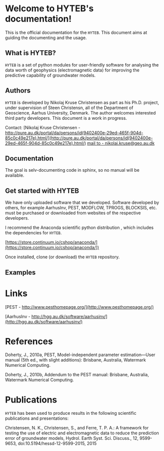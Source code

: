 Welcome to HYTEB's documentation!
=================================
This is the official documentation for the ``HYTEB``.
This document aims at guiding the documenting and the usage.

What is HYTEB?
--------------
``HYTEB`` is a set of python modules for user-friendly software for analysing the data worth of geophysics (electromagnetic data) for improving the predictive capability of groundwater models.

Authors
-------
``HYTEB`` is developed by Nikolaj Kruse Christensen as part as his Ph.D. project, under
supervision of Steen Christensn, all of the Department
of Geoscience, Aarhus University, Denmark. The author welcomes interested third
party developers. This document is a work in progress.

Contact: 
[Nikolaj Kruse Christensen - http://pure.au.dk/portal/da/persons/id(9402400e-29ed-465f-904d-85c0c49e217e).html/](http://pure.au.dk/portal/da/persons/id(9402400e-29ed-465f-904d-85c0c49e217e).html/)
[mail to - nikolaj.kruse@geo.au.dk](nikolaj.kruse@geo.au.dk)

Documentation
-------------
The goal is selv-documenting code in sphinx, so no manual will be available.

Get started with HYTEB
----------------------
We have only uploaded software that we developed. Software developed by others, for example AarhusInv, PEST, MODFLOW, TPROGS, BLOCKSIS, etc. must be purchased or downloaded from websites of the respective developers.

I recommend the Anaconda scientific python distribution , which includes the dependencies for ``HYTEB``.

[https://store.continuum.io/cshop/anaconda/](https://store.continuum.io/cshop/anaconda/])

Once installed, clone (or download) the ``HYTEB`` repository.


Examples
--------

Links
=====
[PEST - http://www.pesthomepage.org/](http://www.pesthomepage.org/)

[AarhusInv - http://hgg.au.dk/software/aarhusinv/](http://hgg.au.dk/software/aarhusinv/)

References
==========
Doherty, J., 2010a, PEST, Model-independent parameter estimation—User manual (5th ed., with slight additions):
Brisbane, Australia, Watermark Numerical Computing.

Doherty, J., 2010b, Addendum to the PEST manual: Brisbane, Australia, Watermark Numerical Computing.

Publications
============
``HYTEB`` has been used to produce results in the following scientific
publications and presentations:

Christensen, N. K., Christensen, S., and Ferre, T. P. A.: A framework for testing the use of electric and electromagnetic data to reduce the prediction error of groundwater models, Hydrol. Earth Syst. Sci. Discuss., 12, 9599-9653, doi:10.5194/hessd-12-9599-2015, 2015
